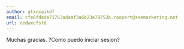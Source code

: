 ```yaml
---
author: gtxnxaikdf
email: cfe6fdade71763adaaf3a6b23e78753b.roopert@ssemarketing.net
url: eedwxcfstd
---
```


Muchas gracias. ?Como puedo iniciar sesion?
